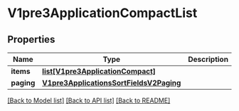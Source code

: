 # V1pre3ApplicationCompactList

## Properties
Name | Type | Description | Notes
------------ | ------------- | ------------- | -------------
**items** | [**list[V1pre3ApplicationCompact]**](V1pre3ApplicationCompact.md) |  | 
**paging** | [**V1pre3ApplicationsSortFieldsV2Paging**](V1pre3ApplicationsSortFieldsV2Paging.md) |  | 

[[Back to Model list]](../README.md#documentation-for-models) [[Back to API list]](../README.md#documentation-for-api-endpoints) [[Back to README]](../README.md)

